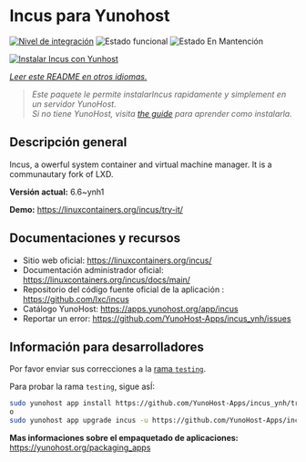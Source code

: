 <!--
Este archivo README esta generado automaticamente<https://github.com/YunoHost/apps/tree/master/tools/readme_generator>
No se debe editar a mano.
-->

# Incus para Yunohost

[![Nivel de integración](https://apps.yunohost.org/badge/integration/incus)](https://ci-apps.yunohost.org/ci/apps/incus/)
![Estado funcional](https://apps.yunohost.org/badge/state/incus)
![Estado En Mantención](https://apps.yunohost.org/badge/maintained/incus)

[![Instalar Incus con Yunhost](https://install-app.yunohost.org/install-with-yunohost.svg)](https://install-app.yunohost.org/?app=incus)

*[Leer este README en otros idiomas.](./ALL_README.md)*

> *Este paquete le permite instalarIncus rapidamente y simplement en un servidor YunoHost.*  
> *Si no tiene YunoHost, visita [the guide](https://yunohost.org/install) para aprender como instalarla.*

## Descripción general

Incus, a owerful system container and virtual machine manager. It is a communautary fork of LXD.


**Versión actual:** 6.6~ynh1

**Demo:** <https://linuxcontainers.org/incus/try-it/>
## Documentaciones y recursos

- Sitio web oficial: <https://linuxcontainers.org/incus/>
- Documentación administrador oficial: <https://linuxcontainers.org/incus/docs/main/>
- Repositorio del código fuente oficial de la aplicación : <https://github.com/lxc/incus>
- Catálogo YunoHost: <https://apps.yunohost.org/app/incus>
- Reportar un error: <https://github.com/YunoHost-Apps/incus_ynh/issues>

## Información para desarrolladores

Por favor enviar sus correcciones a la [rama `testing`](https://github.com/YunoHost-Apps/incus_ynh/tree/testing).

Para probar la rama `testing`, sigue asÍ:

```bash
sudo yunohost app install https://github.com/YunoHost-Apps/incus_ynh/tree/testing --debug
o
sudo yunohost app upgrade incus -u https://github.com/YunoHost-Apps/incus_ynh/tree/testing --debug
```

**Mas informaciones sobre el empaquetado de aplicaciones:** <https://yunohost.org/packaging_apps>
